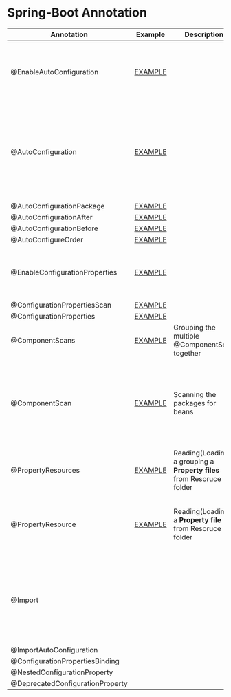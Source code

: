 # Spring-Boot Annotation


| Annotation                       | Example                                                                                                                             | Description                                                           | Reference link                                                                                                                                                                                                                                                                                                                                    |
|----------------------------------|-------------------------------------------------------------------------------------------------------------------------------------|-----------------------------------------------------------------------|---------------------------------------------------------------------------------------------------------------------------------------------------------------------------------------------------------------------------------------------------------------------------------------------------------------------------------------------------|
| @EnableAutoConfiguration         | [EXAMPLE](./external-jar-boot2/src/main/resources/META-INF/spring.factories)                                                        |                                                                       | **SPRING BOOT 2 AUTO-CONFIGURATION** <br><br> https://docs.spring.io/spring-boot/docs/2.1.13.RELEASE/reference/html/boot-features-developing-auto-configuration.html <br><br> **[Official refernce link](./doc/README_2.6.15.md)**                                                                                                                |
| @AutoConfiguration               | [EXAMPLE](./external-jar-boot3/src/main/resources/META-INF/spring/org.springframework.boot.autoconfigure.AutoConfiguration.imports) |                                                                       | **SPRING BOOT 3 AUTO-CONFIGURATION** <br><br> https://github.com/spring-projects/spring-boot/wiki/Spring-Boot-2.7-Release-Notes#changes-to-auto-configuration <br><br> https://github.com/spring-projects/spring-boot/wiki/Spring-Boot-3.0-Migration-Guide#auto-configuration-files <br><br> **[Official refernce link](./doc/README_2.7.0.md)**  |
| @AutoConfigurationPackage        | [EXAMPLE](./)                                                                                                                       |                                                                       |                                                                                                                                                                                                                                                                                                                                                   |
| @AutoConfigurationAfter          | [EXAMPLE](./)                                                                                                                       |                                                                       |                                                                                                                                                                                                                                                                                                                                                   |
| @AutoConfigurationBefore         | [EXAMPLE](./)                                                                                                                       |                                                                       |                                                                                                                                                                                                                                                                                                                                                   |
| @AutoConfigureOrder              | [EXAMPLE](./)                                                                                                                       |                                                                       |                                                                                                                                                                                                                                                                                                                                                   |
| @EnableConfigurationProperties   | [EXAMPLE](./@EnableConfigurationProperties/src/main/java/com/ilan/MainApplication.java)                                             |                                                                       | https://stackoverflow.com/questions/49880453/what-difference-does-enableconfigurationproperties-make-if-a-bean-is-already-an <br> <br> https://www.baeldung.com/spring-enable-config-properties                                                                                                                                                   |
| @ConfigurationPropertiesScan     | [EXAMPLE](./@EnableConfigurationProperties/src/main/java/com/ilan/MainApplication.java)                                             |                                                                       |                                                                                                                                                                                                                                                                                                                                                   |
| @ConfigurationProperties         | [EXAMPLE](./@EnableConfigurationProperties/src/main/java/com/ilan/config/YamlConfig.java)                                           |                                                                       |                                                                                                                                                                                                                                                                                                                                                   |
| @ComponentScans                  | [EXAMPLE](./external-jar-boot3/src/main/java/org/jpmc/externaljarboot3/ExternalJarBoot3Application.java)                            | Grouping the multiple @ComponentScan together                         | https://www.baeldung.com/spring-bean-annotations                                                                                                                                                                                                                                                                                                  |
| @ComponentScan                   | [EXAMPLE](./external-jar-boot2/src/main/java/org/jpmc/externaljarboot2/ExternalJarBoot2Application.java)                            | Scanning the packages for beans                                       | https://reflectoring.io/spring-component-scanning/ **(Disable the default scan with Spring Boot)** <br><br> https://www.baeldung.com/spring-component-scanning <br><br> https://www.geeksforgeeks.org/spring-componentscan-annotation-with-example/ <br><br> https://www.baeldung.com/spring-componentscan-vs-enableautoconfiguration             |
| @PropertyResources               | [EXAMPLE](./external-jar-boot2/src/main/java/net/tcs/config/TestPropertyResource.java)                                              | Reading(Loading) a grouping a **Property files** from Resoruce folder | https://stackoverflow.com/questions/14505078/accessing-multiple-property-files-with-propertyresource-in-spring                                                                                                                                                                                                                                    |
| @PropertyResource                | [EXAMPLE](./external-jar-boot3/src/main/java/net/tcs/config/TestPropertyResource.java)                                              | Reading(Loading) a **Property file** from Resoruce folder             | https://www.baeldung.com/properties-with-spring <br><br> https://mkyong.com/spring/spring-propertysources-example/ <br><br>	https://www.javaguides.net/2018/09/spring-propertysource-annotation-with-example.html                                                                                                                                 |
| @Import                          |                                                                                                                                     |                                                                       | https://www.baeldung.com/spring-import-annotation <br><br> http://www.javabyexamples.com/guide-to-import-in-spring <br><br> https://www.logicbig.com/tutorials/spring-framework/spring-core/using-import.html <br><br> https://stackoverflow.com/questions/35502164/what-is-the-use-case-of-import-annotation                                     |
| @ImportAutoConfiguration         |                                                                                                                                     |                                                                       |                                                                                                                                                                                                                                                                                                                                                   |
| @ConfigurationPropertiesBinding  |                                                                                                                                     |                                                                       |                                                                                                                                                                                                                                                                                                                                                   |
| @NestedConfigurationProperty     |                                                                                                                                     |                                                                       |                                                                                                                                                                                                                                                                                                                                                   |
| @DeprecatedConfigurationProperty |                                                                                                                                     |                                                                       |                                                                                                                                                                                                                                                                                                                                                   |
